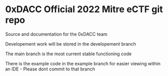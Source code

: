 # 0xDACC Official 2022 Mitre eCTF git repo
Source and documentation for the 0xDACC team

Developement work will be stored in the developement branch

The main branch is the most current stable functioning code

There is the example code in the example branch for easier viewing within an IDE - Please dont commit to that branch